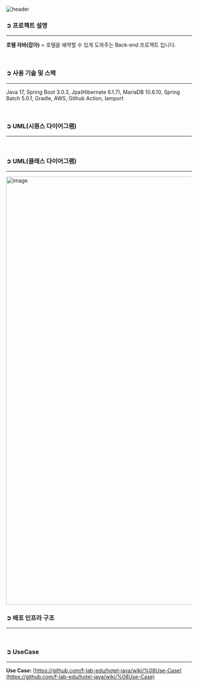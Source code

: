 ![header](https://capsule-render.vercel.app/api?type=waving&color=FF6D0D&text=🏩%20Hotel%20Java&height=200&fontSize=60&fontColor=ffffff&animation=twinkling)
### **➲ 프로젝트 설명**
***
**호텔 자바(잡아)** = 호텔을 예약할 수 있게 도와주는 Back-end 프로젝트 입니다.

<br>

### **➲ 사용 기술 및 스택**
***
Java 17, Spring Boot 3.0.3, Jpa(Hibernate 6.1.7), MariaDB 10.6.10, Spring Batch 5.0.1, Gradle, AWS, Github Action, Iamport

<br>

### **➲ UML(시퀀스 다이어그램)**
***

<br>

### **➲ UML(클래스 다이어그램)**
***
<img width="1161" alt="image" src="https://github.com/f-lab-edu/hotel-java/assets/68748397/f02d8fda-3dfe-4a7d-991f-f4542eebcf4e">

<br>

### **➲ 배포 인프라 구조**
***

<br>

### **➲ UseCase**
***
**Use Case:** [https://github.com/f-lab-edu/hotel-java/wiki/%08Use-Case](https://github.com/f-lab-edu/hotel-java/wiki/%08Use-Case)
